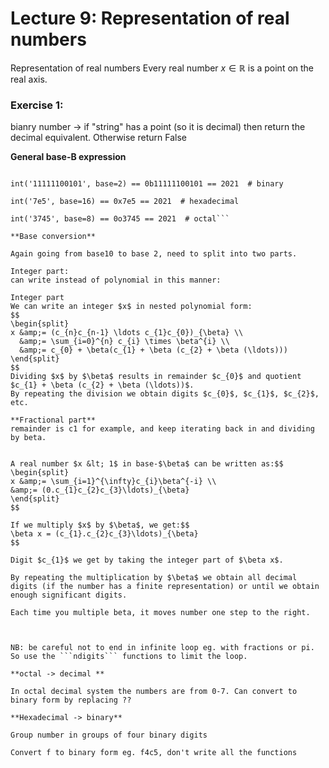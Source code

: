 # Lecture 9: Representation of real numbers


Representation of real numbers
Every real number $x \in \mathbb{R}$ is a point on the real axis.

### Exercise 1:

bianry number -> if "string" has a point (so it is decimal) then return the decimal equivalent. Otherwise return False 

**General base-B expression**


```For $\beta &gt; 10$, we need additional symbols for $d_{i} &gt; 9$. For instance, in hexadecimal: $0, 1, 2, \ldots, 9, \mathrm{a}=10, \mathrm{b}=11, \mathrm{c}=12, \mathrm{d}=13, \mathrm{e}=14, \mathrm{f}=15$.

int('11111100101', base=2) == 0b11111100101 == 2021  # binary

int('7e5', base=16) == 0x7e5 == 2021  # hexadecimal

int('3745', base=8) == 0o3745 == 2021  # octal```

**Base conversion**

Again going from base10 to base 2, need to split into two parts. 

Integer part:
can write instead of polynomial in this manner:

Integer part
We can write an integer $x$ in nested polynomial form:
$$
\begin{split}
x &amp;= (c_{n}c_{n-1} \ldots c_{1}c_{0})_{\beta} \\
  &amp;= \sum_{i=0}^{n} c_{i} \times \beta^{i} \\
  &amp;= c_{0} + \beta(c_{1} + \beta (c_{2} + \beta (\ldots)))
\end{split}
$$
Dividing $x$ by $\beta$ results in remainder $c_{0}$ and quotient $c_{1} + \beta (c_{2} + \beta (\ldots))$.
By repeating the division we obtain digits $c_{0}$, $c_{1}$, $c_{2}$, etc.

**Fractional part**
remainder is c1 for example, and keep iterating back in and dividing by beta.


A real number $x &lt; 1$ in base-$\beta$ can be written as:$$
\begin{split}
x &amp;= \sum_{i=1}^{\infty}c_{i}\beta^{-i} \\
&amp;= (0.c_{1}c_{2}c_{3}\ldots)_{\beta}
\end{split}
$$

If we multiply $x$ by $\beta$, we get:$$
\beta x = (c_{1}.c_{2}c_{3}\ldots)_{\beta}
$$

Digit $c_{1}$ we get by taking the integer part of $\beta x$.

By repeating the multiplication by $\beta$ we obtain all decimal digits (if the number has a finite representation) or until we obtain enough significant digits.

Each time you multiple beta, it moves number one step to the right. 



NB: be careful not to end in infinite loop eg. with fractions or pi. So use the ```ndigits``` functions to limit the loop. 

**octal -> decimal **

In octal decimal system the numbers are from 0-7. Can convert to binary form by replacing ??

**Hexadecimal -> binary**

Group number in groups of four binary digits 

Convert f to binary form eg. f4c5, don't write all the functions









